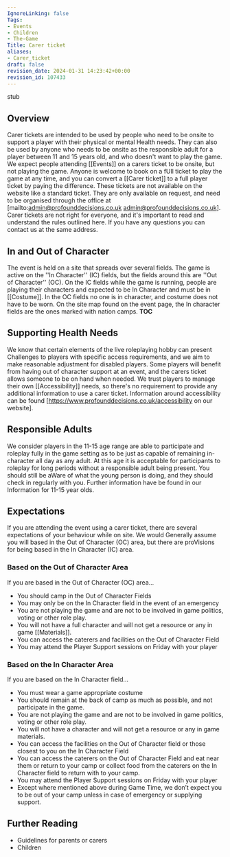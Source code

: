 ```yaml
---
IgnoreLinking: false
Tags:
- Events
- Children
- The-Game
Title: Carer ticket
aliases:
- Carer_ticket
draft: false
revision_date: 2024-01-31 14:23:42+00:00
revision_id: 107433
---
```


stub
## Overview
Carer tickets are intended to be used by people who need to be onsite to support a player with their physical or mental Health needs. They can also be used by anyone who needs to be onsite as the responsible adult for a player between 11 and 15 years old, and who doesn't want to play the game. 
We expect people attending [[Events]] on a carers ticket to be onsite, but not playing the game. Anyone is welcome to book on a fUll ticket to play the game at any time, and you can convert a [[Carer ticket]] to a full player ticket by paying the difference.
These tickets are not available on the website like a standard ticket. They are only available on request, and need to be organised through the office at [mailto:admin@profounddecisions.co.uk admin@profounddecisions.co.uk]. Carer tickets are not right for everyone, and it's important to read and understand the rules outlined here. If you have any questions you can contact us at the same address.
## In and Out of Character
The event is held on a site that spreads over several fields. The game is active on the ''In Character'' (IC) fields, but the fields around this are ''Out of Character'' (OC). On the IC fields while the game is running, people are playing their characters and expected to be In Character and must be in [[Costume]]. In the OC fields no one is in character, and costume does not have to be worn. On the site map found on the event page, the In character fields are the ones marked with nation camps.
__TOC__
## Supporting Health Needs
We know that certain elements of the live roleplaying hobby can present Challenges to players with specific access requirements, and we aim to make reasonable adjustment for disabled players. Some players will benefit from having out of character support at an event, and the carers ticket allows someone to be on hand when needed. We trust players to manage their own [[Accessibility]] needs, so there's no requirement to provide any additional information to use a carer ticket. Information around accessibility can be found [https://www.profounddecisions.co.uk/accessibility on our website].
## Responsible Adults
We consider players in the 11-15 age range are able to participate and roleplay fully in the game setting as to be just as capable of remaining in-character all day as any adult. At this age it is acceptable for participants to roleplay for long periods without a responsible adult being present. You should still be aWare of what the young person is doing, and they should check in regularly with you. Further information have be found in our Information for 11-15 year olds.
## Expectations
If you are attending the event using a carer ticket, there are several expectations of your behaviour while on site. We would Generally assume you will based in the Out of Character (OC) area, but there are proVisions for being based in the In Character (IC) area.
### Based on the Out of Character Area
If you are based in the Out of Character (OC) area...
* You should camp in the Out of Character Fields
* You may only be on the In Character field in the event of an emergency
* You are not playing the game and are not to be involved in game politics, voting or other role play.
* You will not have a full character and will not get a resource or any in game [[Materials]].
* You can access the caterers and facilities on the Out of Character Field
* You may attend the Player Support sessions on Friday with your player
### Based on the In Character Area
If you are based on the In Character field...
* You must wear a game appropriate costume
* You should remain at the back of camp as much as possible, and not participate in the game.
* You are not playing the game and are not to be involved in game politics, voting or other role play.
* You will not have a character and will not get a resource or any in game materials.
* You can access the facilities on the Out of Character field or those closest to you on the In Character Field
* You can access the caterers on the Out of Character Field and eat near them or return to your camp or collect food from the caterers on the In Character field to return with to your camp.
* You may attend the Player Support sessions on Friday with your player
* Except where mentioned above during Game Time, we don’t expect you to be out of your camp unless in case of emergency or supplying support.
## Further Reading
* Guidelines for parents or carers
* Children